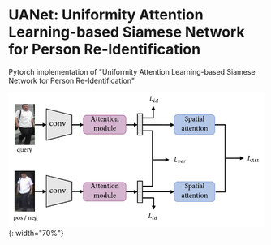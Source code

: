 # UANet: Uniformity Attention Learning-based Siamese Network for Person Re-Identification
Pytorch implementation of "Uniformity Attention Learning-based Siamese Network for Person Re-Identification"

![overview](/figure/overview.png){: width="70%"}
